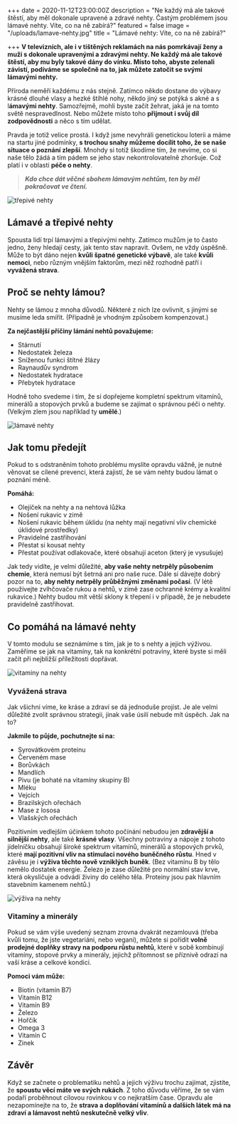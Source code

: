 +++
date = 2020-11-12T23:00:00Z
description = "Ne každý má ale takové štěstí, aby měl dokonale upravené a zdravé nehty. Častým problémem jsou lámavé nehty. Víte, co na ně zabírá?"
featured = false
image = "/uploads/lamave-nehty.jpg"
title = "Lámavé nehty: Víte, co na ně zabírá?"

+++
**V televizních, ale i v tištěných reklamách na nás pomrkávají ženy a muži s dokonale upravenými a zdravými nehty. Ne každý má ale takové štěstí, aby mu byly takové dány do vínku. Místo toho, abyste zelenali závistí, podíváme se společně na to, jak můžete zatočit se svými lámavými nehty.**

Příroda neměří každému z nás stejně. Zatímco někdo dostane do výbavy krásné dlouhé vlasy a hezké štíhlé nohy, někdo jiný se potýká s akné a s l**ámavými nehty**. Samozřejmě, mohli byste začít žehrat, jaká je na tomto světě nespravedlnost. Nebo můžete místo toho **přijmout i svůj díl zodpovědnosti** a něco s tím udělat.

Pravda je totiž velice prostá. I když jsme nevyhráli genetickou loterii a máme na startu jiné podmínky, **s trochou snahy můžeme docílit toho, že se naše situace o poznání zlepší**. Mnohdy si totiž škodíme tím, že nevíme, co si naše tělo žádá a tím pádem se jeho stav nekontrolovatelně zhoršuje. Což platí i v oblasti **péče o nehty**.

> **_Kdo chce dát věčné sbohem lámavým nehtům, ten by měl pokračovat ve čtení._**

![třepivé nehty](/uploads/trepive-nehty.jpg)

## Lámavé a třepivé nehty

Spousta lidí trpí lámavými a třepivými nehty. Zatímco mužům je to často jedno, ženy hledají cesty, jak tento stav napravit. Ovšem, ne vždy úspěšně. Může to být dáno nejen **kvůli špatné genetické výbavě**, ale také **kvůli nemoci**, nebo různým vnějším faktorům, mezi něž rozhodně patří i **vyvážená strava**.

## Proč se nehty lámou?

Nehty se lámou z mnoha důvodů. Některé z nich lze ovlivnit, s jinými se musíme leda smířit. (Případně je vhodným způsobem kompenzovat.)

**Za nejčastější příčiny lámání nehtů považujeme:**

* Stárnutí
* Nedostatek železa
* Sníženou funkci štítné žlázy
* Raynaudův syndrom
* Nedostatek hydratace
* Přebytek hydratace

Hodně toho svedeme i tím, že si dopřejeme kompletní spektrum vitamínů, minerálů a stopových prvků a budeme se zajímat o správnou péči o nehty. (Velkým zlem jsou například ty **umělé**.)

![lámavé nehty](/uploads/proc-se-nehty-lamou.jpg)

## Jak tomu předejít

Pokud to s odstraněním tohoto problému myslíte opravdu vážně, je nutné věnovat se cílené prevenci, která zajistí, že se vám nehty budou lámat o poznání méně.

**Pomáhá:**

* Olejíček na nehty a na nehtová lůžka
* Nošení rukavic v zimě
* Nošení rukavic během úklidu (na nehty mají negativní vliv chemické úklidové prostředky)
* Pravidelné zastřihování
* Přestat si kousat nehty
* Přestat používat odlakovače, které obsahují aceton (který je vysušuje)

Jak tedy vidíte, je velmi důležité, **aby vaše nehty netrpěly působením chemie**, která nemusí být šetrná ani pro naše ruce. Dále si dávejte dobrý pozor na to, **aby nehty netrpěly průběžnými změnami počasí**. (V létě používejte zvlhčovače rukou a nehtů, v zimě zase ochranné krémy a kvalitní rukavice.) Nehty budou mít větší sklony k třepení i v případě, že je nebudete pravidelně zastřihovat.

## Co pomáhá na lámavé nehty

V tomto modulu se seznámíme s tím, jak je to s nehty a jejich výživou. Zaměříme se jak na vitamíny, tak na konkrétní potraviny, které byste si měli začít při nejbližší příležitosti dopřávat.

![vitamíny na nehty](/uploads/co-pomaha-na-lamave-nehty.jpg)

### Vyvážená strava

Jak všichni víme, ke kráse a zdraví se dá jednoduše projíst. Je ale velmi důležité zvolit správnou strategii, jinak vaše úsilí nebude mít úspěch. Jak na to?

**Jakmile to půjde, pochutnejte si na:**

* Syrovátkovém proteinu
* Červeném mase
* Borůvkách
* Mandlích
* Pivu (je bohaté na vitamíny skupiny B)
* Mléku
* Vejcích
* Brazilských ořechách
* Mase z lososa
* Vlašských ořechách

Pozitivním vedlejším účinkem tohoto počínání nebudou jen **zdravější a silnější nehty**, ale také **krásné vlasy**. Všechny potraviny a nápoje z tohoto jídelníčku obsahují široké spektrum vitamínů, minerálů a stopových prvků, které **mají pozitivní vliv na stimulaci nového buněčného růstu**. Hned v závěsu je i **výživa těchto nově vzniklých buněk**. (Bez vitamínu B by tělo nemělo dostatek energie. Železo je zase důležité pro normální stav krve, která okysličuje a odvádí živiny do celého těla. Proteiny jsou pak hlavním stavebním kamenem nehtů.)

![výživa na nehty](/uploads/vyziva-na-nehty-1.jpg)

### Vitamíny a minerály

Pokud se vám výše uvedený seznam zrovna dvakrát nezamlouvá (třeba kvůli tomu, že jste vegetariáni, nebo vegani), můžete si pořídit **volně prodejné doplňky stravy na podporu růstu nehtů**, které v sobě kombinují vitamíny, stopové prvky a minerály, jejichž přítomnost se příznivě odrazí na vaší kráse a celkové kondici.

**Pomoci vám může:**

* Biotin (vitamín B7)
* Vitamín B12
* Vitamín B9
* Železo
* Hořčík
* Omega 3
* Vitamín C
* Zinek

## Závěr

Když se začnete o problematiku nehtů a jejich výživu trochu zajímat, zjistíte, že **spoustu věcí máte ve svých rukách**. Z toho důvodu věříme, že se vám podaří proběhnout cílovou rovinkou v co nejkratším čase. Opravdu ale nezapomínejte na to, že **strava a doplňování vitamínů a dalších látek má na zdraví a lámavost nehtů neskutečně velký vliv**.